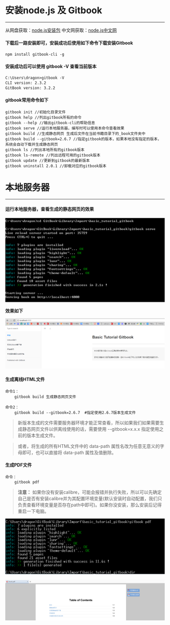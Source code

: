 # 安装node.js 及 Gitbook

***

从网盘获取：[node.js安装包](http://pan.baidu.com/s/1slBGlw5)
中文网获取：[node.js中文网](http://nodejs.cn/download/)

#### 下载后一路安装即可，安装成功后使用如下命令下载安装Gitbook

    npm install gitbook-cli -g

#### 安装成功后可以使用 gitbook -V 查看当前版本

    C:\Users\dragon>gitbook -V
    CLI version: 2.3.2
    GitBook version: 3.2.2

#### gitbook常用命令如下

    gitbook init //初始化目录文件
    gitbook help //列出gitbook所有的命令
    gitbook --help //输出gitbook-cli的帮助信息
    gitbook serve //运行本地服务器，编写时可以使用本命令查看效果
    gitbook build //生成静态网页 生成后文件在当前书籍目录下的_book文件夹中
    gitbook build --gitbook=2.6.7 //指定gitbook的版本，如果本地没有指定的版本，系统会自动下载并生成静态网页
    gitbook ls //列出本地所有的gitbook版本
    gitbook ls-remote //列出远程可用的gitbook版本
    gitbook update //更新到gitbook的最新版本
    gitbook uninstall 2.0.1 //卸载对应的gitbook版本

# 本地服务器

***

#### 运行本地服务器，查看生成的静态网页的效果

![](/assets/gitbook-serve.png)

**效果如下**

![](/assets/生成的静态网页文件.png)

#### 生成离线HTML文件

    命令1：
        gitbook build 生成静态网页文件
    
    命令2：
        gitbook build --gitbook=2.6.7  #指定使用2.6.7版本生成文件

> 新版本生成的文件需要服务器环境才能正常查看，所以如果我们如果需要生成静态网页文件以供离线使用的话，需要使用 --gitbook=x.x.x 指定使用之前的版本生成文件。

> 或者，将生成的所有HTML文件中的 data-path 属性名改为任意无意义的字母即可，也可以直接将 data-path 属性及值删除。

#### 生成PDF文件

    命令：
        gitbook pdf

> **注意：** 如果你没有安装calibre，可能会报错并执行失败，所以可以先确定自己是否有安装calibre并为其配置环境变量(默认安装时自动配置，我们只负责查看环境变量是否存在path中即可)。如果你没安装，那么安装后记得重启一下电脑。

![](/assets/gitbook-pdf.png)

![](/assets/生成的PDF.png)